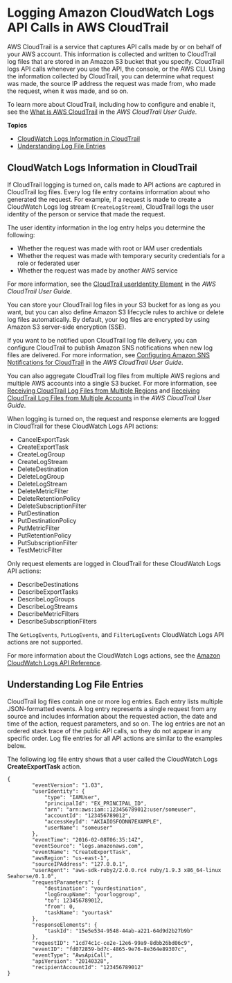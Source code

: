 # Logging Amazon CloudWatch Logs API Calls in AWS CloudTrail<a name="logging_cw_api_calls_cwl"></a>

AWS CloudTrail is a service that captures API calls made by or on behalf of your AWS account\. This information is collected and written to CloudTrail log files that are stored in an Amazon S3 bucket that you specify\. CloudTrail logs API calls whenever you use the API, the console, or the AWS CLI\. Using the information collected by CloudTrail, you can determine what request was made, the source IP address the request was made from, who made the request, when it was made, and so on\.

To learn more about CloudTrail, including how to configure and enable it, see the [What is AWS CloudTrail](http://docs.aws.amazon.com/awscloudtrail/latest/userguide/what_is_cloud_trail_top_level.html) in the *AWS CloudTrail User Guide*\.

**Topics**
+ [CloudWatch Logs Information in CloudTrail](#cw_info_in_ct_cwl)
+ [Understanding Log File Entries](#understanding_cw_log_file_entries_cwl)

## CloudWatch Logs Information in CloudTrail<a name="cw_info_in_ct_cwl"></a>

If CloudTrail logging is turned on, calls made to API actions are captured in CloudTrail log files\. Every log file entry contains information about who generated the request\. For example, if a request is made to create a CloudWatch Logs log stream \(`CreateLogStream`\), CloudTrail logs the user identity of the person or service that made the request\.

The user identity information in the log entry helps you determine the following:
+ Whether the request was made with root or IAM user credentials
+ Whether the request was made with temporary security credentials for a role or federated user
+ Whether the request was made by another AWS service

For more information, see the [CloudTrail userIdentity Element](http://docs.aws.amazon.com/awscloudtrail/latest/userguide/cloudtrail-event-reference-user-identity.html) in the *AWS CloudTrail User Guide*\.

You can store your CloudTrail log files in your S3 bucket for as long as you want, but you can also define Amazon S3 lifecycle rules to archive or delete log files automatically\. By default, your log files are encrypted by using Amazon S3 server\-side encryption \(SSE\)\.

If you want to be notified upon CloudTrail log file delivery, you can configure CloudTrail to publish Amazon SNS notifications when new log files are delivered\. For more information, see [Configuring Amazon SNS Notifications for CloudTrail](http://docs.aws.amazon.com/awscloudtrail/latest/userguide/getting_notifications_top_level.html) in the *AWS CloudTrail User Guide*\.

You can also aggregate CloudTrail log files from multiple AWS regions and multiple AWS accounts into a single S3 bucket\. For more information, see [Receiving CloudTrail Log Files from Multiple Regions](http://docs.aws.amazon.com/awscloudtrail/latest/userguide/cloudtrail-receive-logs-from-multiple-accounts.html) and [Receiving CloudTrail Log Files from Multiple Accounts](http://docs.aws.amazon.com/awscloudtrail/latest/userguide/cloudtrail-receive-logs-from-multiple-accounts.html) in the *AWS CloudTrail User Guide*\.

When logging is turned on, the request and response elements are logged in CloudTrail for these CloudWatch Logs API actions:
+ CancelExportTask
+ CreateExportTask
+ CreateLogGroup
+ CreateLogStream
+ DeleteDestination
+ DeleteLogGroup
+ DeleteLogStream
+ DeleteMetricFilter
+ DeleteRetentionPolicy
+ DeleteSubscriptionFilter
+ PutDestination
+ PutDestinationPolicy
+ PutMetricFilter
+ PutRetentionPolicy
+ PutSubscriptionFilter
+ TestMetricFilter

Only request elements are logged in CloudTrail for these CloudWatch Logs API actions:
+ DescribeDestinations
+ DescribeExportTasks
+ DescribeLogGroups
+ DescribeLogStreams
+ DescribeMetricFilters
+ DescribeSubscriptionFilters

The `GetLogEvents`, `PutLogEvents`, and `FilterLogEvents` CloudWatch Logs API actions are not supported\.

For more information about the CloudWatch Logs actions, see the [Amazon CloudWatch Logs API Reference](http://docs.aws.amazon.com/AmazonCloudWatchLogs/latest/APIReference/)\.

## Understanding Log File Entries<a name="understanding_cw_log_file_entries_cwl"></a>

CloudTrail log files contain one or more log entries\. Each entry lists multiple JSON\-formatted events\. A log entry represents a single request from any source and includes information about the requested action, the date and time of the action, request parameters, and so on\. The log entries are not an ordered stack trace of the public API calls, so they do not appear in any specific order\. Log file entries for all API actions are similar to the examples below\.

The following log file entry shows that a user called the CloudWatch Logs **CreateExportTask** action\.

```
{
        "eventVersion": "1.03",
        "userIdentity": {
            "type": "IAMUser",
            "principalId": "EX_PRINCIPAL_ID",
            "arn": "arn:aws:iam::123456789012:user/someuser",
            "accountId": "123456789012",
            "accessKeyId": "AKIAIOSFODNN7EXAMPLE",
            "userName": "someuser"
        },
        "eventTime": "2016-02-08T06:35:14Z",
        "eventSource": "logs.amazonaws.com",
        "eventName": "CreateExportTask",
        "awsRegion": "us-east-1",
        "sourceIPAddress": "127.0.0.1",
        "userAgent": "aws-sdk-ruby2/2.0.0.rc4 ruby/1.9.3 x86_64-linux Seahorse/0.1.0",
        "requestParameters": {
            "destination": "yourdestination",
            "logGroupName": "yourloggroup",
            "to": 123456789012,
            "from": 0,
            "taskName": "yourtask"
        },
        "responseElements": {
            "taskId": "15e5e534-9548-44ab-a221-64d9d2b27b9b"
        },
        "requestID": "1cd74c1c-ce2e-12e6-99a9-8dbb26bd06c9",
        "eventID": "fd072859-bd7c-4865-9e76-8e364e89307c",
        "eventType": "AwsApiCall",
        "apiVersion": "20140328",
        "recipientAccountId": "123456789012"
}
```
